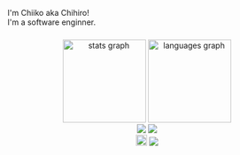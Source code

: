 <p align="left">I'm Chiiko aka Chihiro! <br>I'm a software enginner.</p>

###

<div align="center">
  <img src="https://github-readme-stats.vercel.app/api?username=Chiiko-H&hide_title=false&hide_rank=false&show_icons=true&include_all_commits=true&count_private=true&disable_animations=false&theme=dracula&locale=en&hide_border=false&order=1" height="150" alt="stats graph"  />
  <img src="https://github-readme-stats.vercel.app/api/top-langs?username=Chiiko-H&locale=en&hide_title=false&layout=compact&card_width=320&langs_count=5&theme=dracula&hide_border=false&order=2" height="150" alt="languages graph"  />
</div>
<div align="center">
  <img src="http://github-profile-summary-cards.vercel.app/api/cards/repos-per-language?username=Chiiko-H&theme=radical" />
  <img src="http://github-profile-summary-cards.vercel.app/api/cards/most-commit-language?username=Chiiko-H&theme=radical" />
</div>

<div align="center">
  <img height="20" src="https://img.shields.io/github/followers/Chiiko-H?label=follow&logo=github&style=flat&color=ff69b4" />
  <img heihgt="20" src="https://komarev.com/ghpvc/?username=Chiiko-H&color=ff69b4&style=flat" />
</div>


